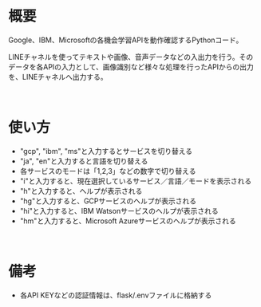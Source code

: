 # 概要
Google、IBM、Microsoftの各機会学習APIを動作確認するPythonコード。  
  
LINEチャネルを使ってテキストや画像、音声データなどの入出力を行う。そのデータを各APIの入力として、画像識別など様々な処理を行ったAPIからの出力を、LINEチャネルへ出力する。  

<br>  

# 使い方
- "gcp", "ibm", "ms"と入力するとサービスを切り替える
- "ja", "en"と入力すると言語を切り替える
- 各サービスのモードは「1,2,3」などの数字で切り替える
- "i"と入力すると、現在選択しているサービス／言語／モードを表示される
- "h"と入力すると、ヘルプが表示される
- "hg"と入力すると、GCPサービスのヘルプが表示される
- "hi"と入力すると、IBM Watsonサービスのヘルプが表示される
- "hm"と入力すると、Microsoft Azureサービスのヘルプが表示される

<br>

# 備考
- 各API KEYなどの認証情報は、flask/.envファイルに格納する
